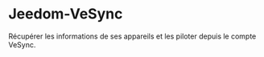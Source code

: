 # Jeedom-VeSync
Récupérer les informations de ses appareils et les piloter depuis le compte VeSync.
